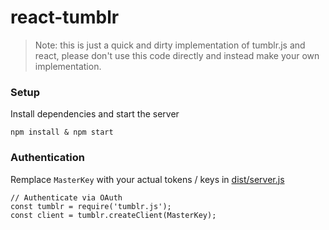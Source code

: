 # react-tumblr
> Note: this is just a quick and dirty implementation of tumblr.js and react, please don't use this code directly and instead make your own implementation.

### Setup
Install dependencies and start the server

```
npm install & npm start
```

### Authentication

Remplace `MasterKey` with your actual tokens / keys in [dist/server.js](https://github.com/btzr-io/react-tumblr/blob/master/dist/server.js#L9)
```
// Authenticate via OAuth
const tumblr = require('tumblr.js');
const client = tumblr.createClient(MasterKey);
```
